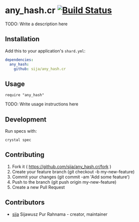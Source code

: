 # any_hash.cr [![Build Status](https://travis-ci.org/Sija/any_hash.cr.svg?branch=master)](https://travis-ci.org/Sija/any_hash.cr)

TODO: Write a description here

## Installation

Add this to your application's `shard.yml`:

```yaml
dependencies:
  any_hash:
    github: sija/any_hash.cr
```

## Usage

```crystal
require "any_hash"
```

TODO: Write usage instructions here

## Development

Run specs with:

```
crystal spec
```

## Contributing

1. Fork it ( https://github.com/sija/any_hash.cr/fork )
2. Create your feature branch (git checkout -b my-new-feature)
3. Commit your changes (git commit -am 'Add some feature')
4. Push to the branch (git push origin my-new-feature)
5. Create a new Pull Request

## Contributors

- [sija](https://github.com/sija) Sijawusz Pur Rahnama - creator, maintainer
